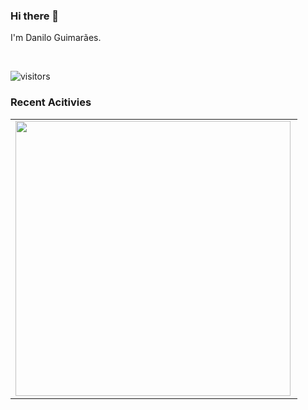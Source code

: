 ### Hi there 👋

I'm Danilo Guimarães.

<br/>

![visitors](https://visitor-badge.glitch.me/badge?page_id=daniloguimaraes.daniloguimaraes)


### Recent Acitivies
<center>
<table>
  <tr>
      <td><img width="440px" align="left" src="https://github-readme-stats.vercel.app/api?username=daniloguimaraes&theme=darcula&show_icons=true&count_private=true" /></td>
  </tr>  
</table>
</center>

<!--
**daniloguimaraes/daniloguimaraes** is a ✨ _special_ ✨ repository because its `README.md` (this file) appears on your GitHub profile.

Here are some ideas to get you started:

- 🔭 I’m currently working on ...
- 🌱 I’m currently learning ...
- 👯 I’m looking to collaborate on ...
- 🤔 I’m looking for help with ...
- 💬 Ask me about ...
- 📫 How to reach me: ...
- 😄 Pronouns: ...
- ⚡ Fun fact: ...
-->
